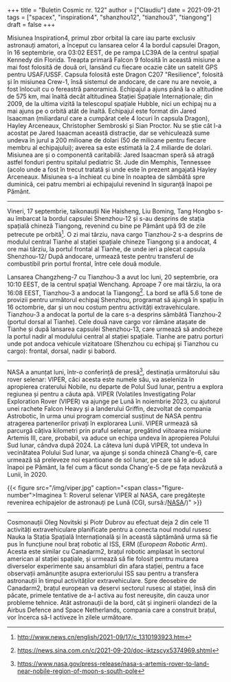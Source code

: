 +++
title = "Buletin Cosmic nr. 122"
author = ["Claudiu"]
date = 2021-09-21
tags = ["spacex", "inspiration4", "shanzhou12", "tianzhou3", "tiangong"]
draft = false
+++

Misiunea Inspiration4, primul zbor orbital la care iau parte exclusiv astronauți amatori, a început cu lansarea celor 4 la bordul capsulei Dragon, în 16 septembrie, ora 03:02 EEST, de pe rampa LC39A de la centrul spațial Kennedy din Florida. Treapta primară Falcon 9 folosită în această misiune a mai fost folosită de două ori, lansând cu fiecare ocazie câte un satelit GPS pentru USAF/USSF. Capsula folosită este Dragon C207 "Resilience", folosită și în misiunea Crew-1, însă sistemul de andocare, de care nu are nevoie, a fost înlocuit cu o fereastră panoramică. Echipajul a ajuns până la o altitudine de 575 km, mai înaltă decât altitudinea Stației Spațiale Internaționale; din 2009, de la ultima vizită la telescopul spațiale Hubble, nici un echipaj nu a mai ajuns pe o orbită atât de înaltă. Echipajul este format din Jared Isaacman (miliardarul care a cumpărat cele 4 locuri în capsula Dragon), Hayley Arceneaux, Christopher Sembroski și Sian Proctor. Nu se știe cât l-a acostat pe Jared Isaacman această distracție, dar se vehiculează sume undeva în jurul a 200 milioane de dolari (50 de milioane pentru fiecare membru al echipajului); averea sa este estimată la 2.4 miliarde de dolari. Misiunea are și o componentă caritabilă: Jared Isaacman speră să atragă astfel fonduri pentru spitalul pediatric St. Jude din Memphis, Tennessee (acolo unde a fost în trecut tratată și unde este în prezent angajată Hayley Arceneaux. Misiunea s-a închieat cu bine în noaptea de sâmbătă spre duminică, cei patru membri ai echipajului revenind în siguranță înapoi pe Pământ.

---

Vineri, 17 septembrie, taikonauții Nie Haisheng, Liu Boming, Tang Hongbo s-au îmbarcat la bordul capsulei Shenzhou-12 și s-au desprins de stația spațială chineză Tiangong, revenind cu bine pe Pământ upă 93 de zile petrecute pe orbită[^fn:1]. O zi mai târziu, nava cargo Tianzhou-2 s-a desprins de modulul central Tianhe al stației spațiale chineze Tiangong și a andocat, 4 ore mai târziu, la portul frontal al Tianhe, de unde ieri a plecat capsula Shenzhou-12/ După andocare, urmează teste pentru transferul de combustibil prin portul frontal, între cele două module.

Lansarea Changzheng-7 cu Tianzhou-3 a avut loc luni, 20 septembrie, ora 10:10 EEST, de la centrul spațial Wenchang. Aproape 7 ore mai târziu, la ora 16:08 EEST, Tianzhou-3 a andocat la Tiangong[^fn:2]. La bord se află 5.6 tone de provizii pentru următorul echipaj Shenzhou, programat să ajungă în spațiu în 16 octombrie, dar și un nou costum pentru activități extravehiculare. Tianzhou-3 a andocat la portul de la care s-a desprins sâmbătă Tianzhou-2 (portul dorsal al Tianhe). Cele două nave cargo vor rămâne atașate de Tianhe și după lansarea capsulei Shenzhou-13, care urmează să andocheze la portul nadir al modulului central al stației spațiale. Tianhe are patru porturi unde pot andoca vehicule vizitatoare (Shenzhou cu echipaj și Tianzhou cu cargo): frontal, dorsal, nadir și babord.

---

NASA a anunțat luni, într-o conferință de presă[^fn:3], destinația următorului său rover selenar: VIPER, căci acesta este numele său, va aseleniza în apropierea craterului Nobile, nu departe de Polul Sud lunar, pentru a explora regiunea și pentru a căuta apă. VIPER (Volatiles Investigating Polar Exploration Rover (VIPER) va ajunge pe Lună în noiembrie 2023, cu ajutorul unei rachete Falcon Heavy și a landerului Griffin, dezvoltat de compania Astrobotic, în urma unui program comercial susținut de NASA pentru atragerea partenerilor privați în explorarea Lunii. VIPER urmează să parcurgă câțiva kilometri prin praful selenar, pregătind viitoarea misiune Artemis III, care, probabil, va aduce un echipa undeva în apropierea Polului Sud lunar, cândva după 2024. La câteva luni după VIPER, tot undeva în vecinătatea Polului Sud lunar, va ajunge și sonda chineză Chang'e-6, care urmează să preleveze noi eșantioane de sol lunar, pe care să le aducă înapoi pe Pământ, la fel cum a făcut sonda Chang'e-5 de pe fața nevăzută a Lunii, în 2020.

{{< figure src="/img/viper.jpg" caption="<span class=\"figure-number\">Imaginea 1: </span>Roverul selenar VIPER al NASA, care pregătește revenirea echipajelor de astronauți pe Lună (CGI, sursă:/[NASA](https://twitter.com/NASA/status/1440043361168101378)/)" >}}

---

Cosmonauții Oleg Novitski și Piotr Dubrov au efectuat deja 2 din cele 11 activități extravehiculare planificate pentru a conecta noul modul rusesc Nauka la Stația Spațială Internațională și în această săptămână urma să fie pus în funcțiune noul braț robotic al ISS, ERM (_European Robotic Arm_). Acesta este similar cu Canadarm2, brațul robotic amplasat în sectorul american al stației spațiale, și urmează să fie folosit pentru mutarea diverselor experimente sau ansambluri din afara stației, pentru a face observații amănunțite asupra exteriorului ISS sau pentru a transfera astronauții în timpul activităților extravehiculare. Spre deosebire de Canadarm2, brațul european va deservi sectorul rusesc al stației, însă din păcate, primele tentative de a-l activa au fost nereușite, din cauza unor probleme tehnice. Atât astronauții de la bord, cât și inginerii olandezi de la Airbus Defence and Space Netherlands, compania care a construit brațul, vor încerca să-l activeze în zilele următoare.

[^fn:1]: <http://www.news.cn/english/2021-09/17/c_1310193923.htm>
[^fn:2]: <https://news.sina.com.cn/c/2021-09-20/doc-iktzscyx5374969.shtml>
[^fn:3]: <https://www.nasa.gov/press-release/nasa-s-artemis-rover-to-land-near-nobile-region-of-moon-s-south-pole>